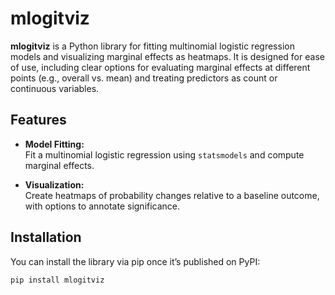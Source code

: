 # mlogitviz

**mlogitviz** is a Python library for fitting multinomial logistic regression models and visualizing marginal effects as heatmaps. It is designed for ease of use, including clear options for evaluating marginal effects at different points (e.g., overall vs. mean) and treating predictors as count or continuous variables.

## Features

- **Model Fitting:**  
  Fit a multinomial logistic regression using `statsmodels` and compute marginal effects.
  
- **Visualization:**  
  Create heatmaps of probability changes relative to a baseline outcome, with options to annotate significance.

## Installation

You can install the library via pip once it’s published on PyPI:

```bash
pip install mlogitviz
